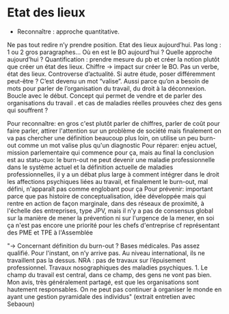 # Etat des lieux 

- Reconnaître : approche quantitative. 

Ne pas tout redire n’y prendre position. 
Etat des lieux aujourd’hui. Pas long : 1 ou 2 gros paragraphes… Où en est le BO aujourd’hui ? Quelle approche aujourd’hui ? Quantification : prendre mesure du pb et créer la notion plutôt que créer un état des lieux. Chiffre → impact sur créer le BO. 
Pas un verbe, état des lieux. Controverse d’actualité. Si autre étude, poser différemment peut-être ? C’est devenu un mot “valise”. Aussi parce qu’on a besoin de mots pour parler de l’organisation du travail, du droit à la déconnexion. Boucle avec le début. Concept qui permet de vendre et de parler des organisations du travail .
	et cas de maladies réelles prouvées chez des gens qui souffrent ? 


Pour reconnaître: en gros c'est plutôt parler de chiffres, parler de coût pour faire parler, attirer l'attention sur un problème de société mais finalement on va pas chercher une définition beaucoup plus loin, on utilise un peu burn-out comme un mot valise plus qu'un diagnostic 
Pour réparer: enjeu actuel, mission parlementaire qui commence pour ça, mais au final la conclusion est au statu-quo: le burn-out ne peut devenir une maladie professionnelle dans le système actuel et la définition actuelle de maladies professionnelles, il y a un débat plus large à comment intégrer dans le droit les affections psychiques liées au travail, et finalement le burn-out, mal défini, n'apparaît pas comme englobant pour ça 
Pour prévenir: important parce que pas histoire de conceptualisation, idée développée mais qui rentre en action de façon marginale, dans des réseaux de proximité, à l'échelle des entreprises, type JPV, mais il n'y a pas de consensus global sur la manière de mener la prévention ni sur l'urgence de la mener, en soi ça n'est pas encore une priorité pour les chefs d'entreprise cf représentant des PME et TPE à l'Assemblée 

"→ Concernant définition du burn-out ? Bases médicales. 
Pas assez qualifié. Pour l'instant, on n’y arrive pas. Au niveau international, ils ne travaillent pas la dessus. NRA : pas de travaux sur l’épuisement professionnel. Travaux nosographiques des maladies psychiques. 1. Le champ du travail est central, dans ce champ, des gens ne vont pas bien. 
Mon avis, très généralement partagé, est que les organisations sont hautement responsables. On ne peut pas continuer à organiser le monde en ayant une gestion pyramidale des individus" (extrait entretien avec Sebaoun)
 
